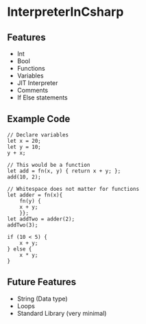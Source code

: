 # InterpreterInCsharp

## Features

- Int
- Bool
- Functions
- Variables
- JIT Interpreter
- Comments
- If Else statements

## Example Code

``` bigl
// Declare variables
let x = 20;
let y = 10;
y + x;

// This would be a function
let add = fn(x, y) { return x + y; };
add(10, 2);

// Whitespace does not matter for functions
let adder = fn(x){
    fn(y) { 
    x + y; 
    }};
let addTwo = adder(2);
addTwo(3);

if (10 < 5) {
    x + y;
} else {
    x * y;
}
```

## Future Features

- String (Data type)
- Loops
- Standard Library (very minimal)
